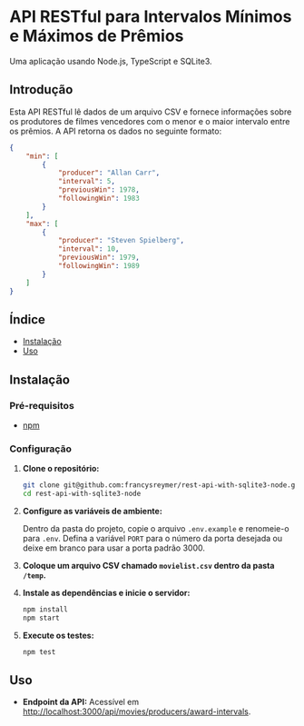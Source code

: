 # API RESTful para Intervalos Mínimos e Máximos de Prêmios

Uma aplicação usando Node.js, TypeScript e SQLite3.

## Introdução

Esta API RESTful lê dados de um arquivo CSV e fornece informações sobre os produtores de filmes vencedores com o menor e o maior intervalo entre os prêmios. A API retorna os dados no seguinte formato:

```JSON
{
    "min": [
        {
            "producer": "Allan Carr",
            "interval": 5,
            "previousWin": 1978,
            "followingWin": 1983
        }
    ],
    "max": [
        {
            "producer": "Steven Spielberg",
            "interval": 10,
            "previousWin": 1979,
            "followingWin": 1989
        }
    ]
}
```

## Índice

- [Instalação](#instalação)
- [Uso](#uso)

## Instalação

### Pré-requisitos

- [npm](https://www.npmjs.com/)

### Configuração

1. **Clone o repositório:**

    ```bash
    git clone git@github.com:francysreymer/rest-api-with-sqlite3-node.git
    cd rest-api-with-sqlite3-node
    ```

2. **Configure as variáveis de ambiente:**

    Dentro da pasta do projeto, copie o arquivo `.env.example` e renomeie-o para `.env`. Defina a variável `PORT` para o número da porta desejada ou deixe em branco para usar a porta padrão 3000.

3. **Coloque um arquivo CSV chamado `movielist.csv` dentro da pasta `/temp`.**

4. **Instale as dependências e inicie o servidor:**

    ```bash
    npm install
    npm start
    ```

5. **Execute os testes:**

    ```bash
    npm test
    ```

## Uso

- **Endpoint da API:** Acessível em [http://localhost:3000/api/movies/producers/award-intervals](http://localhost:3000/api/movies/producers/award-intervals).